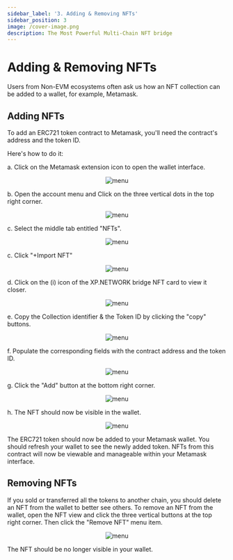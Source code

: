 ```yaml
---
sidebar_label: '3. Adding & Removing NFTs'
sidebar_position: 3
image: /cover-image.png
description: The Most Powerful Multi-Chain NFT bridge
---
```


# Adding & Removing NFTs

Users from Non-EVM ecosystems often ask us how an NFT collection can be added to a wallet, for example, Metamask. 

## Adding NFTs

To add an ERC721 token contract to Metamask, you'll need the contract's address and the token ID.

Here's how to do it:

a. Click on the Metamask extension icon to open the wallet interface.

<center>

![menu](../../static/img/wallets/adding_collections/0.open.png)

</center>

b. Open the account menu and Click on the three vertical dots in the top right corner.

<center>

![menu](../../static/img/wallets/adding_collections/1.menu.png)

</center>

c. Select the middle tab entitled "NFTs".

<center>

![menu](../../static/img/wallets/adding_collections/2.nft_tab.png)

</center>

c. Click "+Import NFT"

<center>

![menu](../../static/img/wallets/adding_collections/3.import.png)

</center>

d. Click on the (i) icon of the XP.NETWORK bridge NFT card to view it closer.

<center>

![menu](../../static/img/wallets/adding_collections/9.info.png)

</center>

e. Copy the Collection identifier & the Token ID by clicking the "copy" buttons.

<center>

![menu](../../static/img/wallets/adding_collections/5.copy.png)

</center>

f. Populate the corresponding fields with the contract address and the token ID.

<center>

![menu](../../static/img/wallets/adding_collections/4.add.png)

</center>

g. Click the "Add" button at the bottom right corner.

<center>

![menu](../../static/img/wallets/adding_collections/6.add.png)

</center>

h. The NFT should now be visible in the wallet.

<center>

![menu](../../static/img/wallets/adding_collections/7.visible.png)

</center>

The ERC721 token should now be added to your Metamask wallet. You should refresh your wallet to see the newly added token. NFTs from this contract will now be viewable and manageable within your Metamask interface.

## Removing NFTs

If you sold or transferred all the tokens to another chain, you should delete an NFT from the wallet to better see others. To remove an NFT from the wallet, open the NFT view and click the three vertical buttons at the top right corner. Then click the "Remove NFT" menu item.

<center>

![menu](../../static/img/wallets/adding_collections/8.remove.png)

</center>

The NFT should be no longer visible in your wallet.